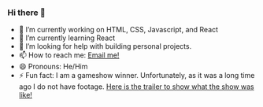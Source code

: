 ### Hi there 👋

- 🔭 I’m currently working on HTML, CSS, Javascript, and React
- 🌱 I’m currently learning React
- 🤔 I’m looking for help with building personal projects.
- 📫 How to reach me: <a href="mailto:jacobkool11@gmail.com?subject=Contact%20Jake%20Kool&amp;body=Jake,%0D%0A%0D%0A%0D%0A"> Email me! </a>
- 😄 Pronouns: He/Him
- ⚡ Fun fact: I am a gameshow winner. Unfortunately, as it was a long time ago I do not have footage. <a href="https://www.youtube.com/watch?v=FRPA5v_HR7o">Here is the trailer to show what the show was like!<a/>
